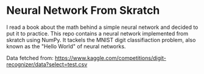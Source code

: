 # Neural Network From Skratch
I read a book about the math behind a simple neural network and decided to put it to practice. This repo contains a neural network implemented from skratch using NumPy. It tackels the MNIST digit classifiaction problem, also known as the "Hello World" of neural networks. 

Data fetched from: https://www.kaggle.com/competitions/digit-recognizer/data?select=test.csv